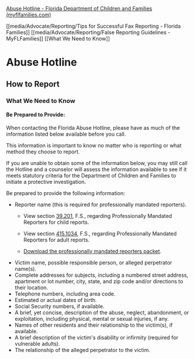 
[Abuse Hotline - Florida Department of Children and Families (myflfamilies.com)](https://www.myflfamilies.com/service-programs/abuse-hotline/report/what-we-need-to-know.shtml)

[[media/Advocate/Reporting/Tips for Successful Fax Reporting - Florida Families]]
[[media/Advocate/Reporting/False Reporting Guidelines - MyFLFamilies]]
[[What We Need to Know]]

# Abuse Hotline

## How to Report

### What We Need to Know

#### Be Prepared to Provide:

When contacting the Florida Abuse Hotline, please have as much of the information listed below available before you call.

This information is important to know no matter who is reporting or what method they choose to report.

If you are unable to obtain some of the information below, you may still call the Hotline and a counselor will assess the information available to see if it meets statutory criteria for the Department of Children and Families to initiate a protective investigation.

Be prepared to provide the following information:

-   Reporter name (this is required for professionally mandated reporters).
    -   View section [39.201](http://leg.state.fl.us/Statutes/index.cfm?App_mode=Display_Statute&Search_String=&URL=0000-0099/0039/Sections/0039.201.html "Florida Statute 39.201"), F.S., regarding Professionally Mandated Reporters for child reports.
        
    -   View section [415.1034](http://leg.state.fl.us/Statutes/index.cfm?App_mode=Display_Statute&Search_String=&URL=0400-0499/0415/Sections/0415.1034.html "Florida Statute 415.1034"), F.S., regarding Professionally Mandated Reporters for adult reports.
        
    -   [Download the professionally mandated reporters packet](https://www.myflfamilies.com/service-programs/abuse-hotline/docs/mandatedreporters.pdf "Download the professionally mandated reporters packet").
-   Victim name, possible responsible person, or alleged perpetrator name(s). 
-   Complete addresses for subjects, including a numbered street address, apartment or lot number, city, state, and zip code and/or directions to their location.
-   Telephone numbers, including area code.
-   Estimated or actual dates of birth.
-   Social Security numbers, if available.
-   A brief, yet concise, description of the abuse, neglect, abandonment, or exploitation, including physical, mental or sexual injuries, if any.
-   Names of other residents and their relationship to the victim(s), if available.
-   A brief description of the victim's disability or infirmity (required for vulnerable adults).
-   The relationship of the alleged perpetrator to the victim.